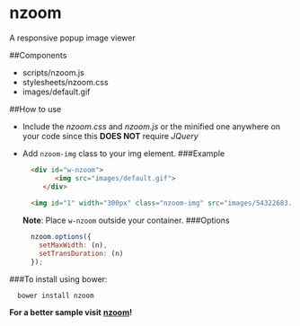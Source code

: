 # nzoom
A responsive popup image viewer

##Components
* scripts/nzoom.js
* stylesheets/nzoom.css
* images/default.gif

##How to use
* Include the *nzoom.css* and *nzoom.js* or the minified one anywhere on your code since this **DOES NOT** require *JQuery*

* Add `nzoom-img` class to your img element. 
###Example
  ```html 
    <div id="w-nzoom">
		  <img src="images/default.gif">
	   </div>
	   
    <img id="1" width="300px" class="nzoom-img" src="images/54322683.jpg" alt="alt">
    ```
    **Note**: Place `w-nzoom` outside your container.
###Options
  ```javascript
    nzoom.options({
      setMaxWidth: (n),
      setTransDuration: (n)
    });
  ```
###To install using bower:
  ```
    bower install nzoom
  ```
**For a better sample visit** [**nzoom**](http://lightnick.github.io/nzoom/)**!**
